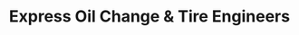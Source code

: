 ---
title: "Express Oil Change & Tire Engineers"
url: /richmond/express-oil-change-und-tire-engineers/
shop: Reifen
---